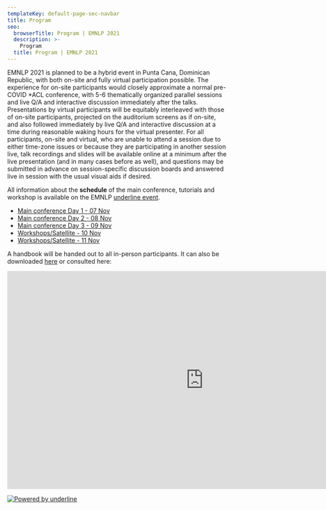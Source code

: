 ```yaml
---
templateKey: default-page-sec-navbar
title: Program
seo:
  browserTitle: Program | EMNLP 2021
  description: >-
    Program
  title: Program | EMNLP 2021
---
```



EMNLP 2021 is planned to be a hybrid event in Punta Cana, Dominican Republic, with both on-site and fully virtual participation possible.
The experience for on-site participants would closely approximate a normal pre-COVID \*ACL conference, with 5-6 thematically organized parallel sessions and live Q/A and interactive discussion immediately after the talks. Presentations by virtual participants will be equitably interleaved with those of on-site participants, projected on the auditorium screens as if on-site, and also followed immediately by live Q/A and interactive discussion at a time during reasonable waking hours for the virtual presenter. For all participants, on-site and virtual, who are unable to attend a session due to either time-zone issues or because they are participating in another session live, talk recordings and slides will be available online at a minimum after the live presentation (and in many cases before as well), and questions may be submitted in advance on session-specific discussion boards and answered live in session with the usual visual aids if desired.

All information about the **schedule** of the main conference, tutorials and workshop is available on the EMNLP [underline event](https://underline.io/events/192/reception). 

* [Main conference Day 1 - 07 Nov](https://underline.io/events/192/schedule?day=2021-11-06T23%3A00%3A00.000Z)  
* [Main conference Day 2 - 08 Nov](https://underline.io/events/192/schedule?day=2021-11-07T23%3A00%3A00.000Z)  
* [Main conference Day 3 - 09 Nov](https://underline.io/events/192/schedule?day=2021-11-08T23%3A00%3A00.000Z)
* [Workshops/Satellite - 10 Nov](https://underline.io/events/192/schedule?day=2021-11-09T23%3A00%3A00.000Z)
* [Workshops/Satellite - 11 Nov](https://underline.io/events/192/schedule?day=2021-11-10T23%3A00%3A00.000Z)  

A handbook will be handed out to all in-person participants. It can also be downloaded [here](/files/handbook-EMNLP2021.pdf) or consulted here:
<iframe style="width:900px;height:500px" src="https://online.fliphtml5.com/ebtyf/qgas/"  seamless="seamless" scrolling="no" frameborder="0" allowtransparency="true" allowfullscreen="true" ></iframe>

[![Powered by underline](/img/powered_by_underline.png)](https://underline.io)
